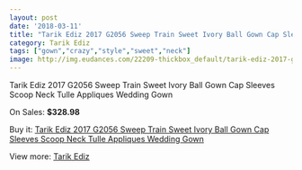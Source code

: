 ```yaml
---
layout: post
date: '2018-03-11'
title: "Tarik Ediz 2017 G2056 Sweep Train Sweet Ivory Ball Gown Cap Sleeves Scoop Neck Tulle Appliques Wedding Gown"
category: Tarik Ediz
tags: ["gown","crazy","style","sweet","neck"]
image: http://img.eudances.com/22209-thickbox_default/tarik-ediz-2017-g2056-sweep-train-sweet-ivory-ball-gown-cap-sleeves-scoop-neck-tulle-appliques-wedding-gown.jpg
---
```

Tarik Ediz 2017 G2056 Sweep Train Sweet Ivory Ball Gown Cap Sleeves Scoop Neck Tulle Appliques Wedding Gown

On Sales: **$328.98**
<a href="https://www.eudances.com/en/tarik-ediz/7096-tarik-ediz-2017-g2056-sweep-train-sweet-ivory-ball-gown-cap-sleeves-scoop-neck-tulle-appliques-wedding-gown.html"><amp-img layout="responsive" width="600" height="600" src="//img.eudances.com/22209-thickbox_default/tarik-ediz-2017-g2056-sweep-train-sweet-ivory-ball-gown-cap-sleeves-scoop-neck-tulle-appliques-wedding-gown.jpg" alt="Tarik Ediz 2017 G2056 Sweep Train Sweet Ivory Ball Gown Cap Sleeves Scoop Neck Tulle Appliques Wedding Gown 0" /></a>
<a href="https://www.eudances.com/en/tarik-ediz/7096-tarik-ediz-2017-g2056-sweep-train-sweet-ivory-ball-gown-cap-sleeves-scoop-neck-tulle-appliques-wedding-gown.html"><amp-img layout="responsive" width="600" height="600" src="//img.eudances.com/22213-thickbox_default/tarik-ediz-2017-g2056-sweep-train-sweet-ivory-ball-gown-cap-sleeves-scoop-neck-tulle-appliques-wedding-gown.jpg" alt="Tarik Ediz 2017 G2056 Sweep Train Sweet Ivory Ball Gown Cap Sleeves Scoop Neck Tulle Appliques Wedding Gown 1" /></a>
<a href="https://www.eudances.com/en/tarik-ediz/7096-tarik-ediz-2017-g2056-sweep-train-sweet-ivory-ball-gown-cap-sleeves-scoop-neck-tulle-appliques-wedding-gown.html"><amp-img layout="responsive" width="600" height="600" src="//img.eudances.com/22212-thickbox_default/tarik-ediz-2017-g2056-sweep-train-sweet-ivory-ball-gown-cap-sleeves-scoop-neck-tulle-appliques-wedding-gown.jpg" alt="Tarik Ediz 2017 G2056 Sweep Train Sweet Ivory Ball Gown Cap Sleeves Scoop Neck Tulle Appliques Wedding Gown 2" /></a>
<a href="https://www.eudances.com/en/tarik-ediz/7096-tarik-ediz-2017-g2056-sweep-train-sweet-ivory-ball-gown-cap-sleeves-scoop-neck-tulle-appliques-wedding-gown.html"><amp-img layout="responsive" width="600" height="600" src="//img.eudances.com/22211-thickbox_default/tarik-ediz-2017-g2056-sweep-train-sweet-ivory-ball-gown-cap-sleeves-scoop-neck-tulle-appliques-wedding-gown.jpg" alt="Tarik Ediz 2017 G2056 Sweep Train Sweet Ivory Ball Gown Cap Sleeves Scoop Neck Tulle Appliques Wedding Gown 3" /></a>
<a href="https://www.eudances.com/en/tarik-ediz/7096-tarik-ediz-2017-g2056-sweep-train-sweet-ivory-ball-gown-cap-sleeves-scoop-neck-tulle-appliques-wedding-gown.html"><amp-img layout="responsive" width="600" height="600" src="//img.eudances.com/22210-thickbox_default/tarik-ediz-2017-g2056-sweep-train-sweet-ivory-ball-gown-cap-sleeves-scoop-neck-tulle-appliques-wedding-gown.jpg" alt="Tarik Ediz 2017 G2056 Sweep Train Sweet Ivory Ball Gown Cap Sleeves Scoop Neck Tulle Appliques Wedding Gown 4" /></a>

Buy it: [Tarik Ediz 2017 G2056 Sweep Train Sweet Ivory Ball Gown Cap Sleeves Scoop Neck Tulle Appliques Wedding Gown](https://www.eudances.com/en/tarik-ediz/7096-tarik-ediz-2017-g2056-sweep-train-sweet-ivory-ball-gown-cap-sleeves-scoop-neck-tulle-appliques-wedding-gown.html "Tarik Ediz 2017 G2056 Sweep Train Sweet Ivory Ball Gown Cap Sleeves Scoop Neck Tulle Appliques Wedding Gown")

View more: [Tarik Ediz](https://www.eudances.com/en/109-tarik-ediz "Tarik Ediz")